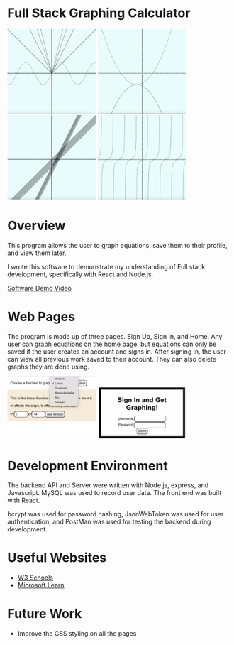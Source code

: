 # Full Stack Graphing Calculator

<img src="./FrontEnd/pictures/GraphingMix.png" width=200>
<img src="./FrontEnd/pictures/GraphingQuadratic.png" width=200>
<img src="./FrontEnd/pictures/GaphingLinear.png" width=200>
<img src="./FrontEnd/pictures/GraphingTan.png" width=200>

# Overview

This program allows the user to graph equations, save them to their profile, and view them later.

I wrote this software to demonstrate my understanding of Full stack development, specifically with React and Node.js. 

[Software Demo Video](https://us06web.zoom.us/rec/share/0H-d6o1et22KWrKptYilO3Sn-eKngEWph-E7PrIt0EpVG3ENGeIxjtTKKJ_7bkc.LZQfseRkubWS8yeh)

# Web Pages

The program is made up of three pages. Sign Up, Sign In, and Home. Any user can graph equations on the home page, but equations can only be saved if the user creates an account and signs in. After signing in, the user can view all previous work saved to their account. They can also delete graphs they are done using.

<img src="./FrontEnd/pictures/GraphingMenu.png" width=200>
<img src="./FrontEnd/pictures/GraphingSignIn.png" width=200>


# Development Environment

The backend API and Server were written with Node.js, express, and Javascript. MySQL was used to record user data. The front end was built with React.

bcrypt was used for password hashing, JsonWebToken was used for user authentication, and PostMan was used for testing the backend during development.

# Useful Websites

- [W3 Schools](https://www.w3schools.com/nodejs/)
- [Microsoft Learn](https://learn.microsoft.com/en-us/training/)


# Future Work

- Improve the CSS styling on all the pages
